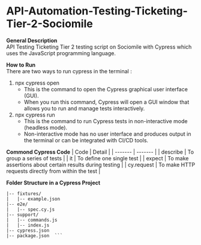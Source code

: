 # API-Automation-Testing-Ticketing-Tier-2-Sociomile

**General Description**  
API Testing Ticketing Tier 2 testing script on Sociomile with Cypress which uses the JavaScript programming language.


**How to Run**  
There are two ways to run cypress in the terminal : 
1. npx cypress open
   - This is the command to open the Cypress graphical user interface (GUI).
   - When you run this command, Cypress will open a GUI window that allows you to run and manage tests interactively.
2. npx cypress run
   - This is the command to run Cypress tests in non-interactive mode (headless mode).
   - Non-interactive mode has no user interface and produces output in the terminal or can be integrated with CI/CD tools.



**Commond Cypress Code**
| Code | Detail |
| ------- | ------- |
| describe | To group a series of tests |
| it | To define one single test |
| expect | To make assertions about certain results during testing |
| cy.request | To make HTTP requests directly from within the test |

**Folder Structure in a Cypress Project**  
```cypress/  
|-- fixtures/  
|   |-- example.json  
|-- e2e/  
|   |-- spec.cy.js  
|-- support/  
|   |-- commands.js  
|   |-- index.js  
|-- cypress.json  
|-- package.json  ```
